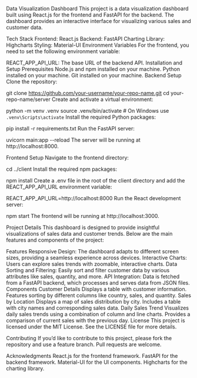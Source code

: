 Data Visualization Dashboard
This project is a data visualization dashboard built using React.js for the frontend and FastAPI for the backend. The dashboard provides an interactive interface for visualizing various sales and customer data.

Tech Stack
Frontend: React.js
Backend: FastAPI
Charting Library: Highcharts
Styling: Material-UI
Environment Variables
For the frontend, you need to set the following environment variable:

REACT_APP_API_URL: The base URL of the backend API.
Installation and Setup
Prerequisites
Node.js and npm installed on your machine.
Python installed on your machine.
Git installed on your machine.
Backend Setup
Clone the repository:

git clone https://github.com/your-username/your-repo-name.git
cd your-repo-name/server
Create and activate a virtual environment:

python -m venv .venv
source .venv/bin/activate  # On Windows use `.venv\Scripts\activate`
Install the required Python packages:

pip install -r requirements.txt
Run the FastAPI server:

uvicorn main:app --reload
The server will be running at http://localhost:8000.

Frontend Setup
Navigate to the frontend directory:

cd ../client
Install the required npm packages:

npm install
Create a .env file in the root of the client directory and add the REACT_APP_API_URL environment variable:

REACT_APP_API_URL=http://localhost:8000
Run the React development server:

npm start
The frontend will be running at http://localhost:3000.

Project Details
This dashboard is designed to provide insightful visualizations of sales data and customer trends. Below are the main features and components of the project:

Features
Responsive Design: The dashboard adapts to different screen sizes, providing a seamless experience across devices.
Interactive Charts: Users can explore sales trends with zoomable, interactive charts.
Data Sorting and Filtering: Easily sort and filter customer data by various attributes like sales, quantity, and more.
API Integration: Data is fetched from a FastAPI backend, which processes and serves data from JSON files.
Components
Customer Details
Displays a table with customer information.
Features sorting by different columns like country, sales, and quantity.
Sales by Location
Displays a map of sales distribution by city.
Includes a table with city names and corresponding sales data.
Daily Sales Trend
Visualizes daily sales trends using a combination of column and line charts.
Provides a comparison of current sales with the previous day.
License
This project is licensed under the MIT License. See the LICENSE file for more details.

Contributing
If you’d like to contribute to this project, please fork the repository and use a feature branch. Pull requests are welcome.

Acknowledgments
React.js for the frontend framework.
FastAPI for the backend framework.
Material-UI for the UI components.
Highcharts for the charting library.
